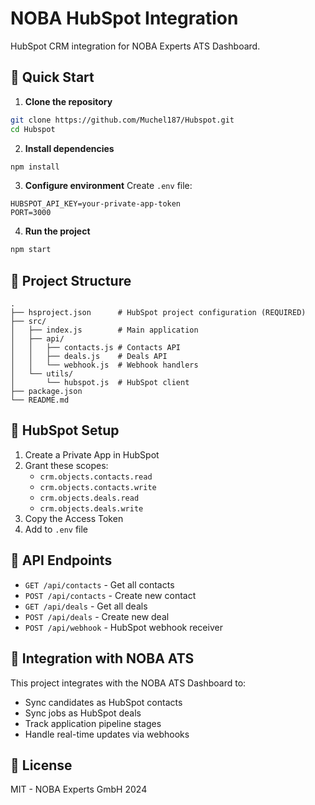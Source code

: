 # NOBA HubSpot Integration

HubSpot CRM integration for NOBA Experts ATS Dashboard.

## 🚀 Quick Start

1. **Clone the repository**
```bash
git clone https://github.com/Muchel187/Hubspot.git
cd Hubspot
```

2. **Install dependencies**
```bash
npm install
```

3. **Configure environment**
Create `.env` file:
```env
HUBSPOT_API_KEY=your-private-app-token
PORT=3000
```

4. **Run the project**
```bash
npm start
```

## 📁 Project Structure

```
.
├── hsproject.json      # HubSpot project configuration (REQUIRED)
├── src/
│   ├── index.js        # Main application
│   ├── api/
│   │   ├── contacts.js # Contacts API
│   │   ├── deals.js    # Deals API
│   │   └── webhook.js  # Webhook handlers
│   └── utils/
│       └── hubspot.js  # HubSpot client
├── package.json
└── README.md
```

## 🔑 HubSpot Setup

1. Create a Private App in HubSpot
2. Grant these scopes:
   - `crm.objects.contacts.read`
   - `crm.objects.contacts.write`
   - `crm.objects.deals.read`
   - `crm.objects.deals.write`
3. Copy the Access Token
4. Add to `.env` file

## 📡 API Endpoints

- `GET /api/contacts` - Get all contacts
- `POST /api/contacts` - Create new contact
- `GET /api/deals` - Get all deals
- `POST /api/deals` - Create new deal
- `POST /api/webhook` - HubSpot webhook receiver

## 🔗 Integration with NOBA ATS

This project integrates with the NOBA ATS Dashboard to:
- Sync candidates as HubSpot contacts
- Sync jobs as HubSpot deals
- Track application pipeline stages
- Handle real-time updates via webhooks

## 📝 License

MIT - NOBA Experts GmbH 2024